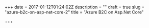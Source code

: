 +++
date = 2017-01-12T01:24:02Z
description = ""
draft = true
slug = "azure-b2c-on-asp-net-core-2"
title = "Azure B2C on Asp.Net Core"

+++





